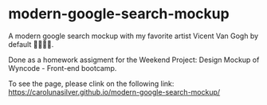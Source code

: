 # modern-google-search-mockup
A modern google search mockup with my favorite artist Vicent Van Gogh by default 🌻🎨💙💫.

Done as a homework assigment for the Weekend Project: Design Mockup of Wyncode - Front-end bootcamp.

To see the page, please clink on the following link:  https://carolunasilver.github.io/modern-google-search-mockup/
